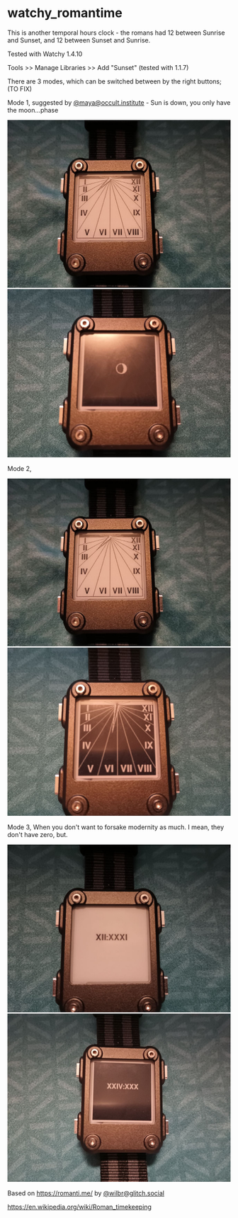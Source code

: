 # watchy_romantime

This is another temporal hours clock - the romans had 12 between Sunrise and Sunset, and 12 between Sunset and Sunrise.

Tested with Watchy 1.4.10

Tools >> Manage Libraries >> Add "Sunset" (tested with 1.1.7)

There are 3 modes, which can be switched between by the right buttons; (TO FIX)

Mode 1, suggested by [@maya@occult.institute](https://occult.institute/@maya) - Sun is down, you only have the moon...phase



![](watchy_romantime_day_mode12.jpg) 
![](watchy_romantime_night_mode1.jpg)

Mode 2, 


![](watchy_romantime_day_mode12.jpg) 
![](watchy_romantime_night_mode2.jpg)

Mode 3, When you don't want to forsake modernity as much. I mean, they don't have zero, but.

![](watchy_romantime_day_mode3.jpg) 
![](watchy_romantime_night_mode3.jpg)



Based on https://romanti.me/ by [@wilbr@glitch.social](https://glitch.social/@wilbr)

https://en.wikipedia.org/wiki/Roman_timekeeping


